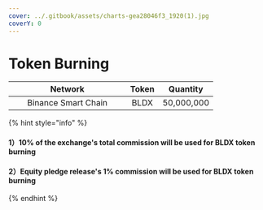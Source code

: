 ```yaml
---
cover: ../.gitbook/assets/charts-gea28046f3_1920(1).jpg
coverY: 0
---
```


# Token Burning

<table><thead><tr><th width="215" align="center">Network</th><th align="center">Token</th><th align="center">Quantity</th></tr></thead><tbody><tr><td align="center">Binance Smart Chain</td><td align="center">BLDX</td><td align="center">50,000,000</td></tr></tbody></table>

{% hint style="info" %}
#### 1）10% of the exchange's total commission will be used for BLDX token burning

#### 2）Equity pledge release's 1% commission will be used for BLDX token burning
{% endhint %}

